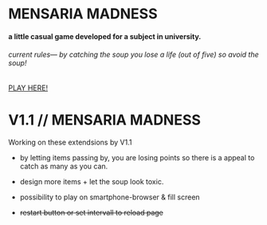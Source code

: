 # MENSARIA MADNESS

#### a little casual game developed for a subject in university.




###### *current rules— by catching the soup you lose a life (out of five) so avoid the soup!*

[PLAY HERE!](https://beniwonka.github.io/mensaria-madness/)



# V1.1 // MENSARIA MADNESS

Working on these extendsions by V1.1 
                          
  * by letting items passing by, you are losing points
so there is a appeal to catch as many as you can.
                           
  * design more items + let the soup look toxic.
  
  * possibility to play on smartphone-browser & fill screen
  
  * ~~restart button or set intervall to reload page~~
                
